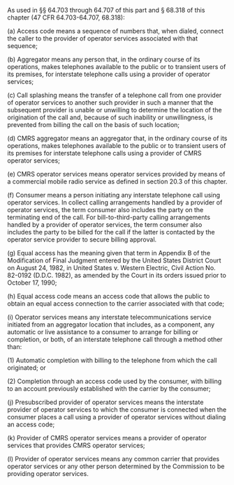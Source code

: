 As used in §§ 64.703 through 64.707 of this part and § 68.318 of this chapter (47 CFR 64.703-64.707, 68.318):

(a) Access code means a sequence of numbers that, when dialed, connect the caller to the provider of operator services associated with that sequence;

(b) Aggregator means any person that, in the ordinary course of its operations, makes telephones available to the public or to transient users of its premises, for interstate telephone calls using a provider of operator services;

(c) Call splashing means the transfer of a telephone call from one provider of operator services to another such provider in such a manner that the subsequent provider is unable or unwilling to determine the location of the origination of the call and, because of such inability or unwillingness, is prevented from billing the call on the basis of such location;

(d) CMRS aggregator means an aggregator that, in the ordinary course of its operations, makes telephones available to the public or to transient users of its premises for interstate telephone calls using a provider of CMRS operator services;

(e) CMRS operator services means operator services provided by means of a commercial mobile radio service as defined in section 20.3 of this chapter.

(f) Consumer means a person initiating any interstate telephone call using operator services. In collect calling arrangements handled by a provider of operator services, the term consumer also includes the party on the terminating end of the call. For bill-to-third-party calling arrangements handled by a provider of operator services, the term consumer also includes the party to be billed for the call if the latter is contacted by the operator service provider to secure billing approval.

(g) Equal access has the meaning given that term in Appendix B of the Modification of Final Judgment entered by the United States District Court on August 24, 1982, in United States v. Western Electric, Civil Action No. 82-0192 (D.D.C. 1982), as amended by the Court in its orders issued prior to October 17, 1990;

(h) Equal access code means an access code that allows the public to obtain an equal access connection to the carrier associated with that code;

(i) Operator services means any interstate telecommunications service initiated from an aggregator location that includes, as a component, any automatic or live assistance to a consumer to arrange for billing or completion, or both, of an interstate telephone call through a method other than:

(1) Automatic completion with billing to the telephone from which the call originated; or

(2) Completion through an access code used by the consumer, with billing to an account previously established with the carrier by the consumer;

(j) Presubscribed provider of operator services means the interstate provider of operator services to which the consumer is connected when the consumer places a call using a provider of operator services without dialing an access code;

(k) Provider of CMRS operator services means a provider of operator services that provides CMRS operator services;
              

(l) Provider of operator services means any common carrier that provides operator services or any other person determined by the Commission to be providing operator services.

